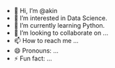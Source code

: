 - 👋 Hi, I’m @akin
- 👀 I’m interested in Data Science.
- 🌱 I’m currently learning Python.
- 💞️ I’m looking to collaborate on ...
- 📫 How to reach me ...
- 😄 Pronouns: ...
- ⚡ Fun fact: ...

<!---
akin01jhf/akin01jhf is a ✨ special ✨ repository because its `README.md` (this file) appears on your GitHub profile.
You can click the Preview link to take a look at your changes.
--->
